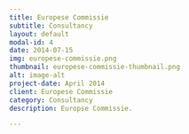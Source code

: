 ```yaml
---
title: Europese Commissie
subtitle: Consultancy
layout: default
modal-id: 4
date: 2014-07-15
img: europese-commissie.png
thumbnail: europese-commissie-thumbnail.png
alt: image-alt
project-date: April 2014
client: Europese Commissie
category: Consultancy
description: Europse Commissie.

---
```

